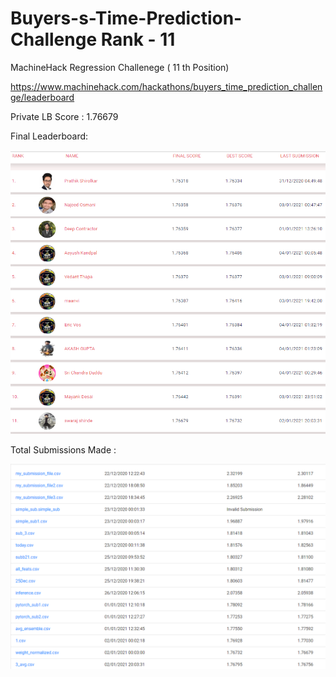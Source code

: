# Buyers-s-Time-Prediction-Challenge Rank - 11
MachineHack Regression Challenege ( 11 th Position)

https://www.machinehack.com/hackathons/buyers_time_prediction_challenge/leaderboard

Private LB Score : 1.76679

Final Leaderboard:

![alt text](https://github.com/SwarajShinde/Buyers-s-Time-Prediction-Challenge/blob/main/machack.PNG)


Total Submissions Made :

![alt text](https://github.com/SwarajShinde/Buyers-s-Time-Prediction-Challenge/blob/main/Screenshot%20(1016).png)

